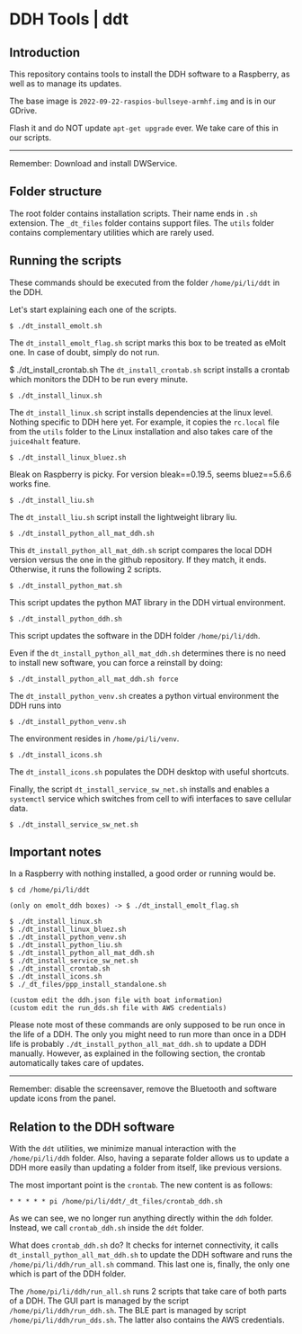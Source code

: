 # DDH Tools | ddt

## Introduction
This repository contains tools to install the DDH software to a Raspberry, as well as to manage its updates.

The base image is ```2022-09-22-raspios-bullseye-armhf.img``` and is in our GDrive.

Flash it and do NOT update ```apt-get upgrade``` ever. We take care of this in our scripts.

---

Remember: Download and install DWService.

## Folder structure

The root folder contains installation scripts. 
Their name ends in `.sh` extension. 
The ``_dt_files`` folder contains support files. 
The ``utils`` folder contains complementary utilities which are rarely used.

## Running the scripts

These commands should be executed from the folder ``/home/pi/li/ddt`` in the DDH.

Let's start explaining each one of the scripts.


```console
$ ./dt_install_emolt.sh
```

The ``dt_install_emolt_flag.sh`` script marks this box to be treated as eMolt one. In case of doubt, simply do not run.

$ ./dt_install_crontab.sh
The ``dt_install_crontab.sh`` script installs a crontab which monitors the DDH to be run every minute.


```console
$ ./dt_install_linux.sh
```


The ``dt_install_linux.sh`` script installs dependencies at the linux level. 
Nothing specific to DDH here yet. 
For example, it copies the ``rc.local`` file from the ``utils`` folder to the
Linux installation and also takes care of the ``juice4halt`` feature.



```console
$ ./dt_install_linux_bluez.sh
```


Bleak on Raspberry is picky. For version bleak==0.19.5, seems bluez==5.6.6 works fine.



```console
$ ./dt_install_liu.sh
```


The ``dt_install_liu.sh`` script install the lightweight library liu.


```console
$ ./dt_install_python_all_mat_ddh.sh
```

This ``dt_install_python_all_mat_ddh.sh`` script compares the local DDH version versus the one in the github repository. If they match, it ends. Otherwise, it runs the following 2 scripts.


```console
$ ./dt_install_python_mat.sh
```


This script updates the python MAT library in the DDH virtual environment.


```console
$ ./dt_install_python_ddh.sh
```


This script updates the software in the DDH folder ``/home/pi/li/ddh``.

Even if the ``dt_install_python_all_mat_ddh.sh`` determines there is no need to install new software, you can force a reinstall by doing:


```console
$ ./dt_install_python_all_mat_ddh.sh force
```


The ``dt_install_python_venv.sh`` creates a python virtual environment the DDH runs into


```console
$ ./dt_install_python_venv.sh
```

The environment resides in ``/home/pi/li/venv``.

```console
$ ./dt_install_icons.sh
```

The ``dt_install_icons.sh`` populates the DDH desktop with useful shortcuts.

Finally, the script ``dt_install_service_sw_net.sh`` installs and enables a ``systemctl`` service which switches from cell to wifi interfaces to save cellular data.

 
```console
$ ./dt_install_service_sw_net.sh
```


## Important notes

In a Raspberry with nothing installed, a good order or running would be.


```console
$ cd /home/pi/li/ddt

(only on emolt_ddh boxes) -> $ ./dt_install_emolt_flag.sh

$ ./dt_install_linux.sh
$ ./dt_install_linux_bluez.sh
$ ./dt_install_python_venv.sh
$ ./dt_install_python_liu.sh
$ ./dt_install_python_all_mat_ddh.sh
$ ./dt_install_service_sw_net.sh
$ ./dt_install_crontab.sh
$ ./dt_install_icons.sh
$ ./_dt_files/ppp_install_standalone.sh

(custom edit the ddh.json file with boat information)
(custom edit the run_dds.sh file with AWS credentials)
```

Please note most of these commands are only supposed to be run once in the life of a DDH. The only  you might need to run more than once in a DDH life is probably ``./dt_install_python_all_mat_ddh.sh`` to update a DDH manually. However, as explained in the following section, the crontab automatically takes care of updates.

---

Remember: disable the screensaver, remove the Bluetooth and software update icons from the panel.



## Relation to the DDH software

With the ``ddt`` utilities, we minimize manual interaction with the ``/home/pi/li/ddh`` folder. Also, having a separate folder allows us to update a DDH more easily than updating a folder from itself, like previous versions.

The most important point is the ``crontab``. The new  content is as follows:
```
* * * * * pi /home/pi/li/ddt/_dt_files/crontab_ddh.sh
```
As we can see, we no longer run anything directly within the ``ddh`` folder. Instead, we call ``crontab_ddh.sh`` inside the ``ddt`` folder. 

What does ``crontab_ddh.sh`` do? It checks for internet connectivity, it calls ``dt_install_python_all_mat_ddh.sh`` to update the DDH software and runs the ``/home/pi/li/ddh/run_all.sh`` command. This last one is, finally, the only one which is part of the DDH folder.

The ``/home/pi/li/ddh/run_all.sh`` runs 2 scripts that take care of both parts of a DDH. The GUI part is managed by the script ``/home/pi/li/ddh/run_ddh.sh``. The BLE part is managed by script ``/home/pi/li/ddh/run_dds.sh``. The latter also contains the AWS credentials.


